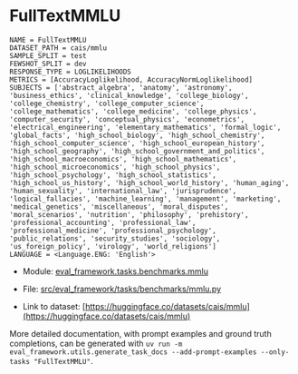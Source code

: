 # FullTextMMLU

````
NAME = FullTextMMLU
DATASET_PATH = cais/mmlu
SAMPLE_SPLIT = test
FEWSHOT_SPLIT = dev
RESPONSE_TYPE = LOGLIKELIHOODS
METRICS = [AccuracyLoglikelihood, AccuracyNormLoglikelihood]
SUBJECTS = ['abstract_algebra', 'anatomy', 'astronomy', 'business_ethics', 'clinical_knowledge', 'college_biology', 'college_chemistry', 'college_computer_science', 'college_mathematics', 'college_medicine', 'college_physics', 'computer_security', 'conceptual_physics', 'econometrics', 'electrical_engineering', 'elementary_mathematics', 'formal_logic', 'global_facts', 'high_school_biology', 'high_school_chemistry', 'high_school_computer_science', 'high_school_european_history', 'high_school_geography', 'high_school_government_and_politics', 'high_school_macroeconomics', 'high_school_mathematics', 'high_school_microeconomics', 'high_school_physics', 'high_school_psychology', 'high_school_statistics', 'high_school_us_history', 'high_school_world_history', 'human_aging', 'human_sexuality', 'international_law', 'jurisprudence', 'logical_fallacies', 'machine_learning', 'management', 'marketing', 'medical_genetics', 'miscellaneous', 'moral_disputes', 'moral_scenarios', 'nutrition', 'philosophy', 'prehistory', 'professional_accounting', 'professional_law', 'professional_medicine', 'professional_psychology', 'public_relations', 'security_studies', 'sociology', 'us_foreign_policy', 'virology', 'world_religions']
LANGUAGE = <Language.ENG: 'English'>
````

- Module: [eval_framework.tasks.benchmarks.mmlu](eval_framework.tasks.benchmarks.mmlu)

- File: [src/eval_framework/tasks/benchmarks/mmlu.py](../../src/eval_framework/tasks/benchmarks/mmlu.py)

- Link to dataset: [https://huggingface.co/datasets/cais/mmlu](https://huggingface.co/datasets/cais/mmlu)

More detailed documentation, with prompt examples and ground truth completions, can be generated with `uv run -m eval_framework.utils.generate_task_docs --add-prompt-examples --only-tasks "FullTextMMLU"`.

